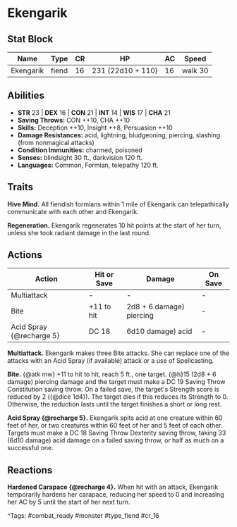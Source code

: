 # Ekengarik

## Stat Block

| Name | Type | CR | HP | AC | Speed |
|------|------|----|----|----|-------|
| Ekengarik | fiend | 16 | 231 (22d10 + 110) | 16 | walk 30 |

## Abilities

- **STR** 23 | **DEX** 16 | **CON** 21 | **INT** 14 | **WIS** 17 | **CHA** 21
- **Saving Throws:** CON ++10, CHA ++10  
- **Skills:** Deception ++10, Insight ++8, Persuasion ++10  
- **Damage Resistances:** acid, lightning, bludgeoning, piercing, slashing (from nonmagical attacks)  
- **Condition Immunities:** charmed, poisoned  
- **Senses:** blindsight 30 ft., darkvision 120 ft.  
- **Languages:** Common, Formian, telepathy 120 ft.

## Traits

**Hive Mind.** All fiendish formians within 1 mile of Ekengarik can telepathically communicate with each other and Ekengarik.

**Regeneration.** Ekengarik regenerates 10 hit points at the start of her turn, unless she took radiant damage in the last round.


## Actions

| Action | Hit or Save | Damage | On Save |
|--------|--------------|--------|----------|
| Multiattack | - | - | - |
| Bite | +11 to hit | 2d8 + 6 damage) piercing | - |
| Acid Spray {@recharge 5} | DC 18 | 6d10 damage) acid | - |

**Multiattack.** Ekengarik makes three Bite attacks. She can replace one of the attacks with an Acid Spray (if available) attack or a use of Spellcasting.

**Bite.** {@atk mw} +11 to hit to hit, reach 5 ft., one target. {@h}15 (2d8 + 6 damage) piercing damage and the target must make a DC 19 Saving Throw Constitution saving throw. On a failed save, the target's Strength score is reduced by 2 ({@dice 1d4}). The target dies if this reduces its Strength to 0. Otherwise, the reduction lasts until the target finishes a short or long rest.

**Acid Spray {@recharge 5}.** Ekengarik spits acid at one creature within 60 feet of her, or two creatures within 60 feet of her and 5 feet of each other. Targets must make a DC 18 Saving Throw Dexterity saving throw, taking 33 (6d10 damage) acid damage on a failed saving throw, or half as much on a successful one.

## Reactions

**Hardened Carapace {@recharge 4}.** When hit with an attack, Ekengarik temporarily hardens her carapace, reducing her speed to 0 and increasing her AC by 5 until the start of her next turn.



^Tags: #combat_ready #monster #type_fiend #cr_16